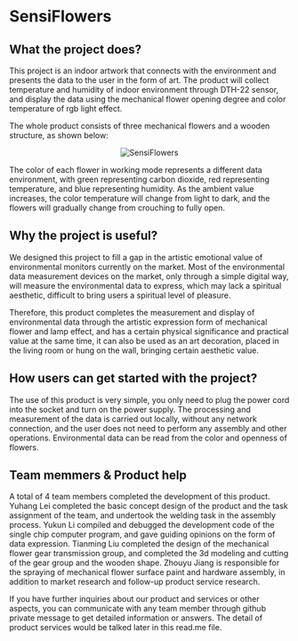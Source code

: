 # SensiFlowers

## What the project does?

This project is an indoor artwork that connects with the environment and presents the data to the user in the form of art. The product will collect temperature and humidity of indoor environment through DTH-22 sensor, and display the data using the mechanical flower opening degree and color temperature of rgb light effect.

The whole product consists of three mechanical flowers and a wooden structure, as shown below:

<div align="center">
  <img src="https://github.com/YikunLi9/SensiFlowers/assets/146266229/c51adbdc-b03e-4da1-a81a-b77fee12efe2" alt="SensiFlowers">
</div>

The color of each flower in working mode represents a different data environment, with green representing carbon dioxide, red representing temperature, and blue representing humidity. As the ambient value increases, the color temperature will change from light to dark, and the flowers will gradually change from crouching to fully open.

## Why the project is useful?

We designed this project to fill a gap in the artistic emotional value of environmental monitors currently on the market. Most of the environmental data measurement devices on the market, only through a simple digital way, will measure the environmental data to express, which may lack a spiritual aesthetic, difficult to bring users a spiritual level of pleasure. 

Therefore, this product completes the measurement and display of environmental data through the artistic expression form of mechanical flower and lamp effect, and has a certain physical significance and practical value at the same time, it can also be used as an art decoration, placed in the living room or hung on the wall, bringing certain aesthetic value.

## How users can get started with the project?

The use of this product is very simple, you only need to plug the power cord into the socket and turn on the power supply. The processing and measurement of the data is carried out locally, without any network connection, and the user does not need to perform any assembly and other operations. Environmental data can be read from the color and openness of flowers.

## Team memmers & Product help

A total of 4 team members completed the development of this product. Yuhang Lei completed the basic concept design of the product and the task assignment of the team, and undertook the welding task in the assembly process. Yukun Li compiled and debugged the development code of the single chip computer program, and gave guiding opinions on the form of data expression. Tianming Liu completed the design of the mechanical flower gear transmission group, and completed the 3d modeling and cutting of the gear group and the wooden shape. Zhouyu Jiang is responsible for the spraying of mechanical flower surface paint and hardware assembly, in addition to market research and follow-up product service research.

If you have further inquiries about our product and services or other aspects, you can communicate with any team member through github private message to get detailed information or answers. The detail of product services would be talked later in this read.me file.
